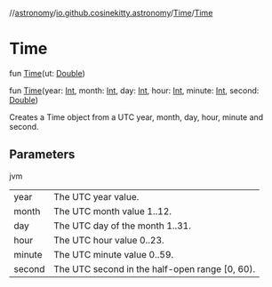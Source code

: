 //[astronomy](../../../index.md)/[io.github.cosinekitty.astronomy](../index.md)/[Time](index.md)/[Time](-time.md)

# Time

fun [Time](-time.md)(ut: [Double](https://kotlinlang.org/api/latest/jvm/stdlib/kotlin/-double/index.html))

fun [Time](-time.md)(year: [Int](https://kotlinlang.org/api/latest/jvm/stdlib/kotlin/-int/index.html), month: [Int](https://kotlinlang.org/api/latest/jvm/stdlib/kotlin/-int/index.html), day: [Int](https://kotlinlang.org/api/latest/jvm/stdlib/kotlin/-int/index.html), hour: [Int](https://kotlinlang.org/api/latest/jvm/stdlib/kotlin/-int/index.html), minute: [Int](https://kotlinlang.org/api/latest/jvm/stdlib/kotlin/-int/index.html), second: [Double](https://kotlinlang.org/api/latest/jvm/stdlib/kotlin/-double/index.html))

Creates a Time object from a UTC year, month, day, hour, minute and second.

## Parameters

jvm

| | |
|---|---|
| year | The UTC year value. |
| month | The UTC month value 1..12. |
| day | The UTC day of the month 1..31. |
| hour | The UTC hour value 0..23. |
| minute | The UTC minute value 0..59. |
| second | The UTC second in the half-open range [0, 60). |
